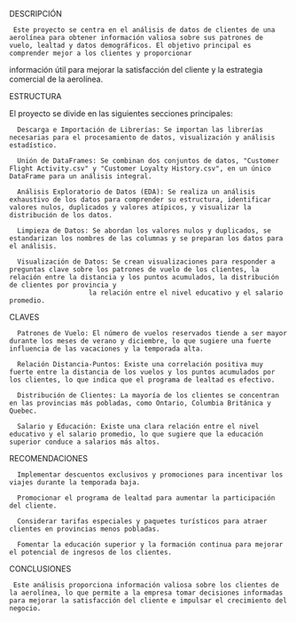 DESCRIPCIÓN 

     Este proyecto se centra en el análisis de datos de clientes de una aerolínea para obtener información valiosa sobre sus patrones de vuelo, lealtad y datos demográficos. El objetivo principal es comprender mejor a los clientes y proporcionar 
información útil para mejorar la satisfacción del cliente y la estrategia comercial de la aerolínea.

ESTRUCTURA 

El proyecto se divide en las siguientes secciones principales:

      Descarga e Importación de Librerías: Se importan las librerías necesarias para el procesamiento de datos, visualización y análisis estadístico.

      Unión de DataFrames: Se combinan dos conjuntos de datos, "Customer Flight Activity.csv" y "Customer Loyalty History.csv", en un único DataFrame para un análisis integral.

      Análisis Exploratorio de Datos (EDA): Se realiza un análisis exhaustivo de los datos para comprender su estructura, identificar valores nulos, duplicados y valores atípicos, y visualizar la distribución de los datos.

      Limpieza de Datos: Se abordan los valores nulos y duplicados, se estandarizan los nombres de las columnas y se preparan los datos para el análisis.

      Visualización de Datos: Se crean visualizaciones para responder a preguntas clave sobre los patrones de vuelo de los clientes, la relación entre la distancia y los puntos acumulados, la distribución de clientes por provincia y 
                        la relación entre el nivel educativo y el salario promedio.

CLAVES

      Patrones de Vuelo: El número de vuelos reservados tiende a ser mayor durante los meses de verano y diciembre, lo que sugiere una fuerte influencia de las vacaciones y la temporada alta.

      Relación Distancia-Puntos: Existe una correlación positiva muy fuerte entre la distancia de los vuelos y los puntos acumulados por los clientes, lo que indica que el programa de lealtad es efectivo.

      Distribución de Clientes: La mayoría de los clientes se concentran en las provincias más pobladas, como Ontario, Columbia Británica y Quebec.

      Salario y Educación: Existe una clara relación entre el nivel educativo y el salario promedio, lo que sugiere que la educación superior conduce a salarios más altos.

RECOMENDACIONES

      Implementar descuentos exclusivos y promociones para incentivar los viajes durante la temporada baja.

      Promocionar el programa de lealtad para aumentar la participación del cliente.

      Considerar tarifas especiales y paquetes turísticos para atraer clientes en provincias menos pobladas.

      Fomentar la educación superior y la formación continua para mejorar el potencial de ingresos de los clientes.

CONCLUSIONES

     Este análisis proporciona información valiosa sobre los clientes de la aerolínea, lo que permite a la empresa tomar decisiones informadas para mejorar la satisfacción del cliente e impulsar el crecimiento del negocio.

